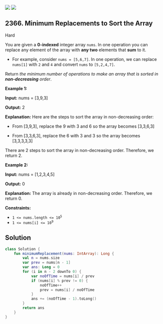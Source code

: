 [![](https://img.shields.io/github/stars/javadev/LeetCode-in-Kotlin?label=Stars&style=flat-square)](https://github.com/javadev/LeetCode-in-Kotlin)
[![](https://img.shields.io/github/forks/javadev/LeetCode-in-Kotlin?label=Fork%20me%20on%20GitHub%20&style=flat-square)](https://github.com/javadev/LeetCode-in-Kotlin/fork)

## 2366\. Minimum Replacements to Sort the Array

Hard

You are given a **0-indexed** integer array `nums`. In one operation you can replace any element of the array with **any two** elements that **sum** to it.

*   For example, consider `nums = [5,6,7]`. In one operation, we can replace `nums[1]` with `2` and `4` and convert `nums` to `[5,2,4,7]`.

Return _the minimum number of operations to make an array that is sorted in **non-decreasing** order_.

**Example 1:**

**Input:** nums = [3,9,3]

**Output:** 2

**Explanation:** Here are the steps to sort the array in non-decreasing order: 

- From [3,9,3], replace the 9 with 3 and 6 so the array becomes [3,3,6,3] 

- From [3,3,6,3], replace the 6 with 3 and 3 so the array becomes [3,3,3,3,3] 
  
There are 2 steps to sort the array in non-decreasing order. Therefore, we return 2.

**Example 2:**

**Input:** nums = [1,2,3,4,5]

**Output:** 0

**Explanation:** The array is already in non-decreasing order. Therefore, we return 0.

**Constraints:**

*   <code>1 <= nums.length <= 10<sup>5</sup></code>
*   <code>1 <= nums[i] <= 10<sup>9</sup></code>

## Solution

```kotlin
class Solution {
    fun minimumReplacement(nums: IntArray): Long {
        val n = nums.size
        var prev = nums[n - 1]
        var ans: Long = 0
        for (i in n - 2 downTo 0) {
            var noOfTime = nums[i] / prev
            if (nums[i] % prev != 0) {
                noOfTime++
                prev = nums[i] / noOfTime
            }
            ans += (noOfTime - 1).toLong()
        }
        return ans
    }
}
```